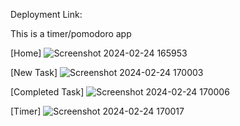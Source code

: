 Deployment Link: 

This is a timer/pomodoro app

[Home]
![Screenshot 2024-02-24 165953](https://github.com/cetijunior/CJ.ToDo/assets/78642663/b7fe9c2d-5fd0-478c-8549-fdf9c91ab485)


[New Task]
![Screenshot 2024-02-24 170003](https://github.com/cetijunior/CJ.ToDo/assets/78642663/83d0ec27-f172-4a9d-9ac0-722bccda18cc)


[Completed Task]
![Screenshot 2024-02-24 170006](https://github.com/cetijunior/CJ.ToDo/assets/78642663/2f54ca36-db4d-4549-9293-b039cb7e39c4)


[Timer]
![Screenshot 2024-02-24 170017](https://github.com/cetijunior/CJ.ToDo/assets/78642663/a127f672-b945-4885-96df-73937c856d37)
